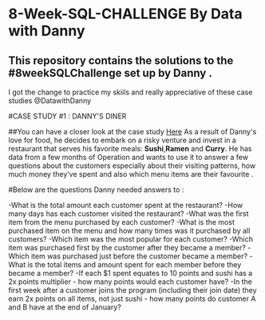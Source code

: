 # 8-Week-SQL-CHALLENGE By Data with Danny
## This repository contains the solutions to the #8weekSQLChallenge set up by Danny . 
I got the change to practice my skiils and really appreciative of these case studies @DatawithDanny

#CASE STUDY #1 : DANNY'S DINER

##You can have a closer look at the case study [Here](https://8weeksqlchallenge.com/case-study-1/)
As a result of Danny's love for food, he decides to embark on a risky venture and invest in a restaurant
that serves his favorite meals: **Sushi**,**Ramen** and **Curry**. 
He has data from a few months of Operation and wants to use it to answer a few questions about the customers 
especially about their visiting patterns, how much money they’ve spent and also which menu items are their
favourite .

#Below are the questions Danny needed answers to :

-What is the total amount each customer spent at the restaurant?
-How many days has each customer visited the restaurant?
-What was the first item from the menu purchased by each customer?
-What is the most purchased item on the menu and how many times was it purchased by all customers?
-Which item was the most popular for each customer?
-Which item was purchased first by the customer after they became a member?
-Which item was purchased just before the customer became a member?
-What is the total items and amount spent for each member before they became a member?
-If each $1 spent equates to 10 points and sushi has a 2x points multiplier - how many points would each customer have?
-In the first week after a customer joins the program (including their join date) they earn 2x points on all items, not just sushi - how many points do customer A and B have at the end of January?
